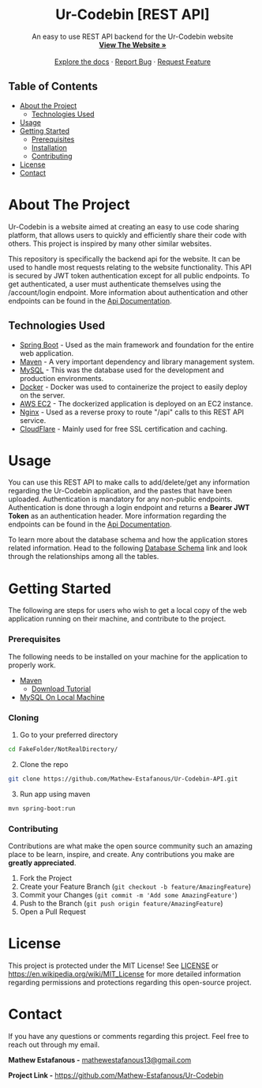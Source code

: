 <p align= "center">
  <a href="https://github.com/Mathew-Estafanous/Ur-Codebin-API"></a>
  
  <h1 align="center">Ur-Codebin [REST API]</h1>

  <p align="center">
    An easy to use REST API backend for the Ur-Codebin website
    <br />
    <a href="https://urcodebin.live/"><strong>View The Website »</strong></a>
    <br />
    <br />
    <a href="https://mathew.stoplight.io/docs/ur-codebin-api">Explore the docs</a>
    ·
    <a href="https://github.com/Mathew-Estafanous/Ur-Codebin-API/issues">Report Bug</a>
    ·
    <a href="https://github.com/Mathew-Estafanous/Ur-Codebin-API/issues">Request Feature</a>
  </p>
</p>

<!-- TABLE OF CONTENTS -->
## Table of Contents

* [About the Project](#about-the-project)
  * [Technologies Used](#technologies-used)
* [Usage](#usage)
* [Getting Started](#getting-started)
  * [Prerequisites](#prerequisites)
  * [Installation](#cloning)
  * [Contributing](#contributing)
* [License](#license)
* [Contact](#contact)


<!-- ABOUT THE PROJECT -->
# About The Project

Ur-Codebin is a website aimed at creating an easy to use code sharing platform, that allows users to quickly 
and efficiently share their code with others. This project is inspired by many other similar websites.

This repository is specifically the backend api for the website. It can be used to handle most requests relating to
the website functionality. This API is secured by JWT token authentication except for all public endpoints. To get 
authenticated, a user must authenticate themselves using the /account/login endpoint. More information about
authentication and other endpoints can be found in the [Api Documentation](https://mathew.stoplight.io/docs/ur-codebin-api).

## Technologies Used

* [Spring Boot](https://spring.io/) - Used as the main framework and foundation for the entire web application.
* [Maven](https://maven.apache.org/) - A very important dependency and library management system.
* [MySQL](https://www.mysql.com/) - This was the database used for the development and production environments.
* [Docker](https://www.docker.com/) - Docker was used to containerize the project to easily deploy on the server.
* [AWS EC2](https://aws.amazon.com/ec2/) - The dockerized application is deployed on an EC2 instance.
* [Nginx](https://www.nginx.com/) - Used as a reverse proxy to route "/api" calls to this REST API service.
* [CloudFlare](https://www.cloudflare.com/) - Mainly used for free SSL certification and caching.

<!-- USAGE EXAMPLES -->
# Usage

You can use this REST API to make calls to add/delete/get any information regarding the Ur-Codebin application, and the 
pastes that have been uploaded. Authentication is mandatory for any non-public endpoints. Authentication is done through
a login endpoint and returns a **Bearer JWT Token** as an authentication header. More information regarding the endpoints
can be found in the [Api Documentation](https://mathew.stoplight.io/docs/ur-codebin-api).

To learn more about the database schema and how the application stores related information. Head to the following
[Database Schema](https://dbdiagram.io/d/5fb41d6a3a78976d7b7c4f73) link and look through the relationships among 
all the tables.

<!-- GETTING STARTED -->
# Getting Started

The following are steps for users who wish to get a local copy of the web application running on their machine,
and contribute to the project.

### Prerequisites

The following needs to be installed on your machine for the application to properly work.
* [Maven](https://maven.apache.org/download.cgi)
    * [Download Tutorial](https://howtodoinjava.com/maven/how-to-install-maven-on-windows/)
* [MySQL On Local Machine](https://dev.mysql.com/doc/mysql-getting-started/en/)

### Cloning

1. Go to your preferred directory
```sh
cd FakeFolder/NotRealDirectory/
```
2. Clone the repo
```sh
git clone https://github.com/Mathew-Estafanous/Ur-Codebin-API.git
```
3. Run app using maven
```sh
mvn spring-boot:run
```

### Contributing

Contributions are what make the open source community such an amazing place to be learn, inspire, and create. 
Any contributions you make are **greatly appreciated**.

1. Fork the Project
2. Create your Feature Branch (`git checkout -b feature/AmazingFeature`)
3. Commit your Changes (`git commit -m 'Add some AmazingFeature'`)
4. Push to the Branch (`git push origin feature/AmazingFeature`)
5. Open a Pull Request

<!-- LICENSE -->
# License

This project is protected under the MIT License! See [LICENSE](LICENSE) or <https://en.wikipedia.org/wiki/MIT_License> 
for more detailed information regarding permissions and protections regarding this open-source project.

<!-- CONTACT -->
# Contact

If you have any questions or comments regarding this project. Feel free to reach out through my email.

**Mathew Estafanous -** mathewestafanous13@gmail.com

**Project Link -** https://github.com/Mathew-Estafanous/Ur-Codebin
